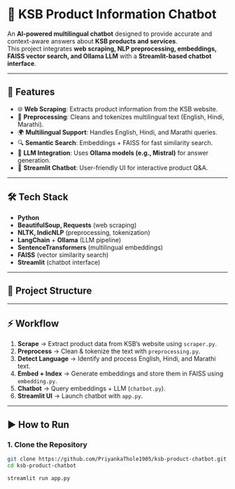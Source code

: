 # 🤖 KSB Product Information Chatbot

An **AI-powered multilingual chatbot** designed to provide accurate and context-aware answers about **KSB products and services**.  
This project integrates **web scraping, NLP preprocessing, embeddings, FAISS vector search, and Ollama LLM** with a **Streamlit-based chatbot interface**.  

---

## 🚀 Features
- 🌐 **Web Scraping**: Extracts product information from the KSB website.  
- 🧹 **Preprocessing**: Cleans and tokenizes multilingual text (English, Hindi, Marathi).  
- 🌍 **Multilingual Support**: Handles English, Hindi, and Marathi queries.  
- 🔍 **Semantic Search**: Embeddings + FAISS for fast similarity search.  
- 🧠 **LLM Integration**: Uses **Ollama models (e.g., Mistral)** for answer generation.  
- 💬 **Streamlit Chatbot**: User-friendly UI for interactive product Q&A.  

---

## 🛠️ Tech Stack
- **Python**  
- **BeautifulSoup, Requests** (web scraping)  
- **NLTK, IndicNLP** (preprocessing, tokenization)  
- **LangChain** + **Ollama** (LLM pipeline)  
- **SentenceTransformers** (multilingual embeddings)  
- **FAISS** (vector similarity search)  
- **Streamlit** (chatbot interface)  

---

## 📂 Project Structure


---

## ⚡ Workflow
1. **Scrape** → Extract product data from KSB’s website using `scraper.py`.  
2. **Preprocess** → Clean & tokenize the text with `preprocessing.py`.  
3. **Detect Language** → Identify and process English, Hindi, and Marathi text.  
4. **Embed + Index** → Generate embeddings and store them in FAISS using `embedding.py`.  
5. **Chatbot** → Query embeddings + LLM (`chatbot.py`).  
6. **Streamlit UI** → Launch chatbot with `app.py`.  

---

## ▶️ How to Run
### 1. Clone the Repository
```bash
git clone https://github.com/PriyankaThole1905/ksb-product-chatbot.git
cd ksb-product-chatbot

streamlit run app.py

